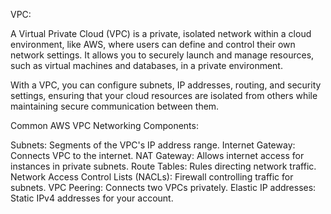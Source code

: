 VPC:

A Virtual Private Cloud (VPC) is a private, isolated network within a cloud environment, 
like AWS, where users can define and control their own network settings. 
It allows you to securely launch and manage resources, such as virtual machines and databases,
in a private environment.

With a VPC, you can configure subnets, IP addresses, routing, and security settings, ensuring 
that your cloud resources are isolated from others while maintaining secure communication between them.

Common AWS VPC Networking Components:

Subnets: Segments of the VPC's IP address range.
Internet Gateway: Connects VPC to the internet.
NAT Gateway: Allows internet access for instances in private subnets.
Route Tables: Rules directing network traffic.
Network Access Control Lists (NACLs): Firewall controlling traffic for subnets.
VPC Peering: Connects two VPCs privately.
Elastic IP addresses: Static IPv4 addresses for your account.
